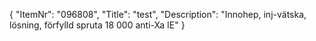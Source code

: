 {
  "ItemNr": "096808",
  "Title": "test",
  "Description": "Innohep, inj-vätska, lösning, förfylld spruta 18 000 anti-Xa IE"
}